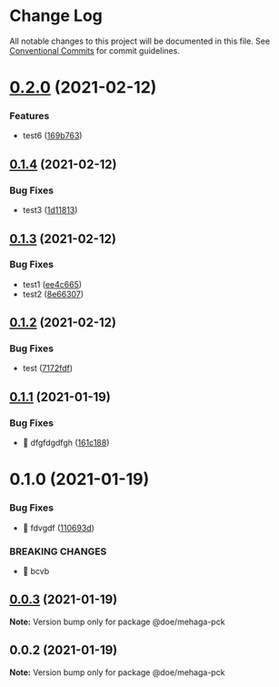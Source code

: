 # Change Log

All notable changes to this project will be documented in this file.
See [Conventional Commits](https://conventionalcommits.org) for commit guidelines.

# [0.2.0](https://github.com/sulejman9444/john-lib/compare/@sulejman9444/mehaga-pck@0.1.4...@sulejman9444/mehaga-pck@0.2.0) (2021-02-12)


### Features

* test6 ([169b763](https://github.com/sulejman9444/john-lib/commit/169b76309d74bd4a5cc73e61e41e2e99d62d3625))





## [0.1.4](https://github.com/sulejman9444/john-lib/compare/@sulejman9444/mehaga-pck@0.1.3...@sulejman9444/mehaga-pck@0.1.4) (2021-02-12)


### Bug Fixes

* test3 ([1d11813](https://github.com/sulejman9444/john-lib/commit/1d11813c8c1e4912d7ae5047104d990d6eb1ab60))





## [0.1.3](https://github.com/sulejman9444/john-lib/compare/@sulejman9444/mehaga-pck@0.1.2...@sulejman9444/mehaga-pck@0.1.3) (2021-02-12)


### Bug Fixes

* test1 ([ee4c665](https://github.com/sulejman9444/john-lib/commit/ee4c665840c3027d584b130b533a49ea301617d1))
* test2 ([8e66307](https://github.com/sulejman9444/john-lib/commit/8e66307cd0856f560549dcf658a8d363909ea6be))





## [0.1.2](https://github.com/sulejman9444/john-lib/compare/@sulejman9444/mehaga-pck@0.1.1...@sulejman9444/mehaga-pck@0.1.2) (2021-02-12)


### Bug Fixes

* test ([7172fdf](https://github.com/sulejman9444/john-lib/commit/7172fdf9788872809fec63082cfd063cbc827395))





## [0.1.1](https://github.com/sulejman9444/john-lib/compare/@sulejman9444/mehaga-pck@0.1.0...@sulejman9444/mehaga-pck@0.1.1) (2021-01-19)


### Bug Fixes

* 🐛 dfgfdgdfgh ([161c188](https://github.com/sulejman9444/john-lib/commit/161c188c662c7f9f2e0fa931343286a7eadc9c8d))





# 0.1.0 (2021-01-19)


### Bug Fixes

* 🐛 fdvgdf ([110693d](https://github.com/sulejman9444/john-lib/commit/110693d29df2c4214a79d216bade1e09e71eda40))


### BREAKING CHANGES

* 🧨 bcvb





## [0.0.3](https://github.com/sulejman9444/john-lib/compare/@doe/mehaga-pck@0.0.2...@doe/mehaga-pck@0.0.3) (2021-01-19)

**Note:** Version bump only for package @doe/mehaga-pck





## 0.0.2 (2021-01-19)

**Note:** Version bump only for package @doe/mehaga-pck
